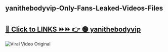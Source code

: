 
 ## yanithebodyvip-Only-Fans-Leaked-Videos-Files

# <h2><a href="https://mediaupload.pro?yanithebodyvip">🔗 Click to LINKS ⏩⏩ 👉 🟢 yanithebodyvip </a></h2>

<a href="https://mediaupload.pro?yanithebodyvip" rel="nofollow" data-target="animated-image.originalLink"><img src="https://i.ibb.co.com/xMMVF88/686577567.gif" alt="Viral Video Original" style="max-width: 100%; display: inline-block;" data-target="animated-image.originalImage"></a>